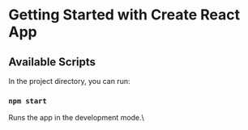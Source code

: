 # Getting Started with Create React App

## Available Scripts

In the project directory, you can run:

### `npm start`

Runs the app in the development mode.\

